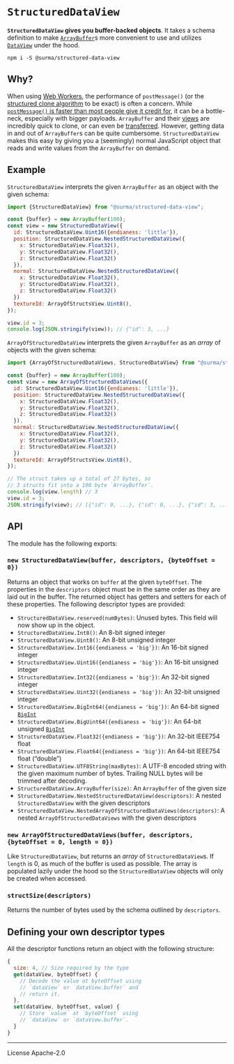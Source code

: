 # `StructuredDataView`

**`StructuredDataView` gives you buffer-backed objects**. It takes a schema definition to make [`ArrayBuffer`][arraybuffer]s more convenient to use and utilizes [`DataView`][dataview] under the hood.

```
npm i -S @surma/structured-data-view
```

## Why?

When using [Web Workers], the performance of `postMessage()` (or the [structured clone algorithm][structured clone] to be exact) is often a concern. While [`postMessage()` is faster than most people give it credit for][is postmessage slow], it can be a bottle-neck, especially with bigger payloads. `ArrayBuffer` and their [views][arraybufferview] are incredibly quick to clone, or can even be [transferred][transferable]. However, getting data in and out of `ArrayBuffer`s can be quite cumbersome. `StructuredDataView` makes this easy by giving you a (seemingly) normal JavaScript object that reads and write values from the `ArrayBuffer` on demand.

## Example

`StructuredDataView` interprets the given `ArrayBuffer` as an object with the given schema:

```js
import {StructuredDataView} from "@surma/structured-data-view";

const {buffer} = new ArrayBuffer(100);
const view = new StructuredDataView({
  id: StructuredDataView.Uint16({endianess: 'little'}),
  position: StructuredDataView.NestedStructuredDataView({
    x: StructuredDataView.Float32(),
    y: StructuredDataView.Float32(),
    z: StructuredDataView.Float32()
  }),
  normal: StructuredDataView.NestedStructuredDataView({
    x: StructuredDataView.Float32(),
    y: StructuredDataView.Float32(),
    z: StructuredDataView.Float32()
  })
  textureId: ArrayOfStructsView.Uint8(),
});

view.id = 3;
console.log(JSON.stringify(view)); // {"id": 3, ...}
```

`ArrayOfStructuredDataView` interprets the given `ArrayBuffer` as an _array_ of objects with the given schema:

```js
import {ArrayOfStructuredDataViews, StructuredDataView} from "@surma/structured-data-view";

const {buffer} = new ArrayBuffer(100);
const view = new ArrayOfStructuredDataViews({
  id: StructuredDataView.Uint16({endianess: 'little'}),
  position: StructuredDataView.NestedStructuredDataView({
    x: StructuredDataView.Float32(),
    y: StructuredDataView.Float32(),
    z: StructuredDataView.Float32()
  }),
  normal: StructuredDataView.NestedStructuredDataView({
    x: StructuredDataView.Float32(),
    y: StructuredDataView.Float32(),
    z: StructuredDataView.Float32()
  })
  textureId: ArrayOfStructsView.Uint8(),
});

// The struct takes up a total of 27 bytes, so
// 3 structs fit into a 100 byte `ArrayBuffer`.
console.log(view.length) // 3
view.id = 3;
JSON.stringify(view); // [{"id": 0, ...}, {"id": 0, ...}, {"id": 3, ...}]
```

## API

The module has the following exports:

### `new StructuredDataView(buffer, descriptors, {byteOffset = 0})`

Returns an object that works on `buffer` at the given `byteOffset`. The properties in the `descriptors` object must be in the same order as they are laid out in the buffer. The returned object has getters and setters for each of these properties. The following descriptor types are provided:

- `StructuredDataView.reserved(numBytes)`: Unused bytes. This field will now show up in the object.
- `StructuredDataView.Int8()`: An 8-bit signed integer
- `StructuredDataView.Uint8()`: An 8-bit unsigned integer
- `StructuredDataView.Int16({endianess = 'big'})`: An 16-bit signed integer
- `StructuredDataView.Uint16({endianess = 'big'})`: An 16-bit unsigned integer
- `StructuredDataView.Int32({endianess = 'big'})`: An 32-bit signed integer
- `StructuredDataView.Uint32({endianess = 'big'})`: An 32-bit unsigned integer
- `StructuredDataView.BigInt64({endianess = 'big'})`: An 64-bit signed [`BigInt`][bigint]
- `StructuredDataView.BigUint64({endianess = 'big'})`: An 64-bit unsigned [`BigInt`][bigint]
- `StructuredDataView.Float32({endianess = 'big'})`: An 32-bit IEEE754 float
- `StructuredDataView.Float64({endianess = 'big'})`: An 64-bit IEEE754 float (“double”)
- `StructuredDataView.UTF8String(maxBytes)`: A UTF-8 encoded string with the given maximum number of bytes. Trailing NULL bytes will be trimmed after decoding.
- `StructuredDataView.ArrayBuffer(size)`: An `ArrayBuffer` of the given size
- `StructuredDataView.NestedStructuredDataView(descriptors)`: A nested `StructuredDataView` with the given descriptors
- `StructuredDataView.NestedArrayOfStructuredDataViews(descriptors)`: A nested `ArrayOfStructuredDataViews` with the given descriptors

### `new ArrayOfStructuredDataViews(buffer, descriptors, {byteOffset = 0, length = 0})`

Like `StructuredDataView`, but returns an _array_ of `StructuredDataView`s. If `length` is 0, as much of the buffer is used as possible. The array is populated lazily under the hood so the `StructuredDataView` objects will only be created when accessed.

### `structSize(descriptors)`

Returns the number of bytes used by the schema outlined by `descriptors`.

## Defining your own descriptor types

All the descriptor functions return an object with the following structure:

```js
{
  size: 4, // Size required by the type
  get(dataView, byteOffset) {
    // Decode the value at byteOffset using
    // `dataView` or `dataView.buffer` and
    // return it.
  },
  set(dataView, byteOffset, value) {
    // Store `value` at `byteOffset` using
    // `dataView` or `dataView.buffer`.
  }
}
```

---

License Apache-2.0

[dataview]: https://developer.mozilla.org/en-US/docs/Web/JavaScript/Reference/Global_Objects/DataView
[arraybuffer]: https://developer.mozilla.org/en-US/docs/Web/JavaScript/Reference/Global_Objects/ArrayBuffer
[web workers]: https://developer.mozilla.org/en-US/docs/Web/API/Web_Workers_API
[structured clone]: https://developer.mozilla.org/en-US/docs/Web/API/Web_Workers_API/Structured_clone_algorithm
[is postmessage slow]: https://surma.dev/things/is-postmessage-slow/
[arraybufferview]: https://developer.mozilla.org/en-US/docs/Web/API/ArrayBufferView
[transferable]: https://developer.mozilla.org/en-US/docs/Web/API/Transferable
[bigint]: https://developer.mozilla.org/en-US/docs/Web/JavaScript/Reference/Global_Objects/BigInt
